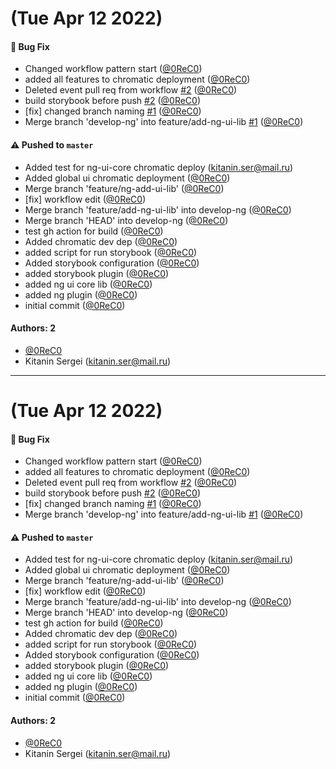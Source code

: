 # (Tue Apr 12 2022)

#### 🐛 Bug Fix

- Changed workflow pattern start ([@0ReC0](https://github.com/0ReC0))
- added all features to chromatic deployment ([@0ReC0](https://github.com/0ReC0))
- Deleted event pull req from workflow [#2](https://github.com/RTUITLab/ITLab-Core-Lib/pull/2) ([@0ReC0](https://github.com/0ReC0))
- build storybook before push [#2](https://github.com/RTUITLab/ITLab-Core-Lib/pull/2) ([@0ReC0](https://github.com/0ReC0))
- [fix] changed branch naming [#1](https://github.com/RTUITLab/ITLab-Core-Lib/pull/1) ([@0ReC0](https://github.com/0ReC0))
- Merge branch 'develop-ng' into feature/add-ng-ui-lib [#1](https://github.com/RTUITLab/ITLab-Core-Lib/pull/1) ([@0ReC0](https://github.com/0ReC0))

#### ⚠️ Pushed to `master`

- Added test for ng-ui-core chromatic deploy (kitanin.ser@mail.ru)
- Added global ui chromatic deployment ([@0ReC0](https://github.com/0ReC0))
- Merge branch 'feature/ng-add-ui-lib' ([@0ReC0](https://github.com/0ReC0))
- [fix] workflow edit ([@0ReC0](https://github.com/0ReC0))
- Merge branch 'feature/add-ng-ui-lib' into develop-ng ([@0ReC0](https://github.com/0ReC0))
- Merge branch 'HEAD' into develop-ng ([@0ReC0](https://github.com/0ReC0))
- test gh action for build ([@0ReC0](https://github.com/0ReC0))
- Added chromatic dev dep ([@0ReC0](https://github.com/0ReC0))
- added script for run storybook ([@0ReC0](https://github.com/0ReC0))
- Added storybook configuration ([@0ReC0](https://github.com/0ReC0))
- added storybook plugin ([@0ReC0](https://github.com/0ReC0))
- added ng ui core lib ([@0ReC0](https://github.com/0ReC0))
- added ng plugin ([@0ReC0](https://github.com/0ReC0))
- initial commit ([@0ReC0](https://github.com/0ReC0))

#### Authors: 2

- [@0ReC0](https://github.com/0ReC0)
- Kitanin Sergei (kitanin.ser@mail.ru)

---

# (Tue Apr 12 2022)

#### 🐛 Bug Fix

- Changed workflow pattern start ([@0ReC0](https://github.com/0ReC0))
- added all features to chromatic deployment ([@0ReC0](https://github.com/0ReC0))
- Deleted event pull req from workflow [#2](https://github.com/RTUITLab/ITLab-Core-Lib/pull/2) ([@0ReC0](https://github.com/0ReC0))
- build storybook before push [#2](https://github.com/RTUITLab/ITLab-Core-Lib/pull/2) ([@0ReC0](https://github.com/0ReC0))
- [fix] changed branch naming [#1](https://github.com/RTUITLab/ITLab-Core-Lib/pull/1) ([@0ReC0](https://github.com/0ReC0))
- Merge branch 'develop-ng' into feature/add-ng-ui-lib [#1](https://github.com/RTUITLab/ITLab-Core-Lib/pull/1) ([@0ReC0](https://github.com/0ReC0))

#### ⚠️ Pushed to `master`

- Added test for ng-ui-core chromatic deploy (kitanin.ser@mail.ru)
- Added global ui chromatic deployment ([@0ReC0](https://github.com/0ReC0))
- Merge branch 'feature/ng-add-ui-lib' ([@0ReC0](https://github.com/0ReC0))
- [fix] workflow edit ([@0ReC0](https://github.com/0ReC0))
- Merge branch 'feature/add-ng-ui-lib' into develop-ng ([@0ReC0](https://github.com/0ReC0))
- Merge branch 'HEAD' into develop-ng ([@0ReC0](https://github.com/0ReC0))
- test gh action for build ([@0ReC0](https://github.com/0ReC0))
- Added chromatic dev dep ([@0ReC0](https://github.com/0ReC0))
- added script for run storybook ([@0ReC0](https://github.com/0ReC0))
- Added storybook configuration ([@0ReC0](https://github.com/0ReC0))
- added storybook plugin ([@0ReC0](https://github.com/0ReC0))
- added ng ui core lib ([@0ReC0](https://github.com/0ReC0))
- added ng plugin ([@0ReC0](https://github.com/0ReC0))
- initial commit ([@0ReC0](https://github.com/0ReC0))

#### Authors: 2

- [@0ReC0](https://github.com/0ReC0)
- Kitanin Sergei (kitanin.ser@mail.ru)
